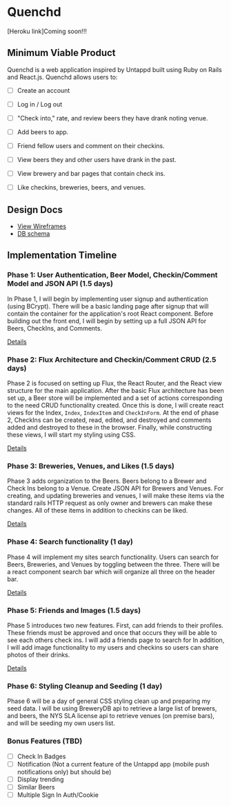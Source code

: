 # Quenchd

[Heroku link]Coming soon!!!

[heroku]: http://www.herokuapp.com

## Minimum Viable Product

Quenchd is a web application inspired by Untappd built using Ruby on Rails and React.js.  Quenchd allows users to:


<!-- This is a Markdown checklist. Use it to keep track of your progress! -->

- [ ] Create an account
- [ ] Log in / Log out
- [ ] "Check into," rate, and review beers they have drank noting venue.
- [ ] Add beers to app.
- [ ] Friend fellow users and comment on their checkins.
- [ ] View beers they and other users have drank in the past.
- [ ] View brewery and bar pages that contain check ins.
- [ ] Like checkins, breweries, beers, and venues.



## Design Docs
* [View Wireframes][view]
* [DB schema][schema]

[view]: ./docs/views.md
[schema]: ./docs/schema.md

## Implementation Timeline

### Phase 1: User Authentication, Beer Model, Checkin/Comment Model and JSON API (1.5 days)

In Phase 1, I will begin by implementing user signup and authentication (using
BCrypt). There will be a basic landing page after signup that will contain the
container for the application's root React component. Before building out the
front end, I will begin by setting up a full JSON API for Beers, CheckIns, and
Comments.

[Details][phase-one]

### Phase 2: Flux Architecture and Checkin/Comment CRUD (2.5 days)

Phase 2 is focused on setting up Flux, the React Router, and the React view
structure for the main application. After the basic Flux architecture has been
set up, a Beer store will be implemented and a set of actions corresponding to
the need CRUD functionality created.  Once this is done, I will create react
views for the Index, `Index`, `IndexItem` and `CheckInForm`.  At the end of
phase 2, CheckIns can be created, read, edited, and destroyed and comments added and destroyed to these in the browser. Finally, while constructing these views, I will start my styling using CSS.

[Details][phase-two]

### Phase 3: Breweries, Venues, and Likes (1.5 days)

Phase 3 adds organization to the Beers. Beers belong to a Brewer and Check Ins
belong to a Venue. Create JSON API for Brewers and Venues. For creating, and
updating breweries and venues, I will make these items via the standard rails
HTTP request as only owner and brewers can make these changes.   All of these
items in addition to checkins can be liked.

[Details][phase-three]

### Phase 4: Search functionality (1 day)

Phase 4 will implement my sites search functionality.  Users can search for Beers, Breweries, and Venues by toggling between the three.  There will be a react component search bar which will organize all three on the header bar.

[Details][phase-four]

### Phase 5: Friends and Images (1.5 days)

Phase 5 introduces two new features. First, can add friends to their profiles.
These friends must be approved and once that occurs they will be able to see
each others check ins.  I will add a friends page to search for  In addition, I
will add image functionality to my users and checkins so users can share photos
of their drinks.

[Details][phase-five]

### Phase 6: Styling Cleanup and Seeding (1 day)

Phase 6 will be a day of general CSS styling clean up and preparing my seed data.  I will be using BreweryDB api to retrieve a large list of brewers, and beers, the NYS SLA license api to retrieve venues (on premise bars), and will be seeding my own users list.

### Bonus Features (TBD)
- [ ] Check In Badges
- [ ] Notification (Not a current feature of the Untappd app (mobile push notifications only) but should be)
- [ ] Display trending
- [ ] Similar Beers
- [ ] Multiple Sign In Auth/Cookie

[phase-one]: ./docs/phases/phase1.md
[phase-two]: ./docs/phases/phase2.md
[phase-three]: ./docs/phases/phase3.md
[phase-four]: ./docs/phases/phase4.md
[phase-five]: ./docs/phases/phase5.md
